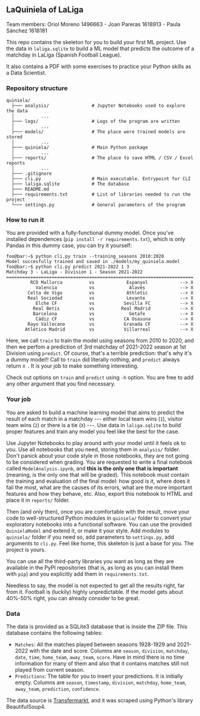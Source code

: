 ## LaQuiniela of LaLiga

Team members: Oriol Moreno 1496663 - Joan Pareras 1618913 - Paula Sánchez 1618181

This repo contains the skeleton for you to build your first ML project. Use the data in ```laliga.sqlite``` to build a ML model that predicts the outcome of a matchday in LaLiga (Spanish Football League).

It also contains a PDF with some exercises to practice your Python skills as a Data Scientist.

### Repository structure

```
quiniela/
  ├─── analysis/				# Jupyter Notebooks used to explore the data
  │          ...
  ├─── logs/					# Logs of the program are written
  │          ...
  ├─── models/					# The place were trained models are stored
  │          ...
  ├─── quiniela/				# Main Python package
  │          ...
  ├─── reports/					# The place to save HTML / CSV / Excel reports
  │          ...
  ├─── .gitignore
  ├─── cli.py					# Main executable. Entrypoint for CLI
  ├─── laliga.sqlite			# The database
  ├─── README.md
  ├─── requirements.txt			# List of libraries needed to run the project
  └─── settings.py				# General parameters of the program
```

### How to run it

You are provided with a fully-functional dummy model. Once you've installed dependences (```pip install -r requirements.txt```), which is only Pandas in this dummy case, you can try it yourself:

```console
foo@bar:~$ python cli.py train --training_seasons 2010:2020
Model succesfully trained and saved in ./models/my_quiniela.model
foo@bar:~$ python cli.py predict 2021-2022 1 3
Matchday 3 - LaLiga - Division 1 - Season 2021-2022
======================================================================
         RCD Mallorca          vs            Espanyol            --> X
           Valencia            vs             Alavés             --> X
        Celta de Vigo          vs            Athletic            --> X
        Real Sociedad          vs            Levante             --> X
           Elche CF            vs           Sevilla FC           --> X
          Real Betis           vs          Real Madrid           --> X
          Barcelona            vs             Getafe             --> X
           Cádiz CF            vs           CA Osasuna           --> X
        Rayo Vallecano         vs           Granada CF           --> X
       Atlético Madrid         vs           Villarreal           --> X
```

Here, we call ```train``` to train the model using seasons from 2010 to 2020, and then we perfom a prediction of 3rd matchday of 2021-2022 season at 1st Division using ```predict```. Of course, that's a terrible prediction: that's why it's a dummy model!! Call to ```train``` did literally nothing, and ```predict``` always return ```X ```. It is your job to make something interesting.

Check out options on ```train``` and ```predict``` using ```-h``` option. You are free to add any other argument that you find necessary.

### Your job

You are asked to build a machine learning model that aims to predict the result of each match in a matchday --- either local team wins (```1```), visitor team wins (```2```) or there is a tie (```X```) ---. Use data in ```laliga.sqlite``` to build proper features and train any model you feel like the best for the case.

Use Jupyter Notebooks to play around with your model until it feels ok to you. Use all notebooks that you need, storing them in ```analysis/``` folder. Don't panick about your code style in those notebooks, they are not going to be considered when grading. You are requested to write a final notebook called ```ModelAnalysis.ipynb```, and **this is the only one that is important** (meaning, is the only one that will be graded). This notebook must contain the training and evaluation of the final model: how good is it, where does it fail the most, what are the causes of its errors, what are the more important features and how they behave, etc. Also, export this notebook to HTML and place it in ```reports/``` folder.

Then (and only then), once you are comfortable with the result, move your code to well-structured Python modules in ```quiniela/``` folder to convert your exploratory notebooks into a functional software. You can use the provided ```QuinielaModel``` and extend it, or make it your style. Add modules to ```quiniela/``` folder if you need so, add parameters to ```settings.py```, add arguments to ```cli.py```. Feel like home, this skeleton is just a base for you. The project is yours.

You can use all the third-party libraries you want as long as they are available in the PyPI repositories (that is, as long as you can install them with ```pip```) and you explicitly add them in ```requirements.txt```.

Needless to say, the model is not expected to get all the results right, far from it. Football is (luckily) highly unpredictable. If the model gets about 40%-50% right, you can already consider to be great.


### Data

The data is provided as a SQLite3 database that is inside the ZIP file. This database contains the following tables:

   * ```Matches```: All the matches played between seasons 1928-1929 and 2021-2022 with the date and score. Columns are ```season```,	```division```, ```matchday```, ```date```, ```time```, ```home_team```, ```away_team```, ```score```. Have in mind there is no time information for many of them and also that it contains matches still not played from current season.
   * ```Predictions```: The table for you to insert your predictions. It is initially empty. Columns are ```season```,	 ```timestamp```, ```division```, ```matchday```, ```home_team```, ```away_team```, ```prediction```, ```confidence```.

The data source is [Transfermarkt](https://www.transfermarkt.com/), and it was scraped using Python's library BeautifulSoup4.

